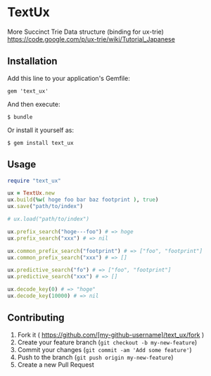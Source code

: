 # TextUx

More Succinct Trie Data structure (binding for ux-trie)
https://code.google.com/p/ux-trie/wiki/Tutorial_Japanese

## Installation

Add this line to your application's Gemfile:

    gem 'text_ux'

And then execute:

    $ bundle

Or install it yourself as:

    $ gem install text_ux

## Usage

```ruby
require "text_ux"

ux = TextUx.new
ux.build(%w( hoge foo bar baz footprint ), true)
ux.save("path/to/index")

# ux.load("path/to/index")

ux.prefix_search("hoge---foo") # => hoge
ux.prefix_search("xxx") # => nil

ux.common_prefix_search("footprint") # => ["foo", "footprint"]
ux.common_prefix_search("xxx") # => []

ux.predictive_search("fo") # => ["foo", "footprint"]
ux.predictive_search("xxx") # => []

ux.decode_key(0) # => "hoge"
ux.decode_key(10000) # => nil

```

## Contributing

1. Fork it ( https://github.com/[my-github-username]/text_ux/fork )
2. Create your feature branch (`git checkout -b my-new-feature`)
3. Commit your changes (`git commit -am 'Add some feature'`)
4. Push to the branch (`git push origin my-new-feature`)
5. Create a new Pull Request
